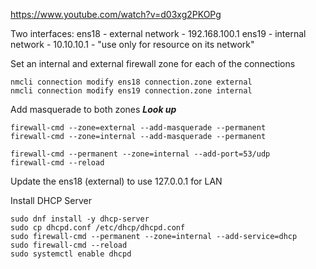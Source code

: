 https://www.youtube.com/watch?v=d03xg2PKOPg

Two interfaces:
ens18 - external network - 192.168.100.1
ens19 - internal network - 10.10.10.1 - "use only for resource on its network"

Set an internal and external firewall zone for each of the connections
```{bash}
nmcli connection modify ens18 connection.zone external
nmcli connection modify ens19 connection.zone internal
```

Add masquerade to both zones ***Look up***
```{bash}
firewall-cmd --zone=external --add-masquerade --permanent
firewall-cmd --zone=internal --add-masquerade --permanent
```

```{bash}
firewall-cmd --permanent --zone=internal --add-port=53/udp
firewall-cmd --reload
```

Update the ens18 (external) to use 127.0.0.1 for LAN

Install DHCP Server
```{bash}
sudo dnf install -y dhcp-server 
sudo cp dhcpd.conf /etc/dhcp/dhcpd.conf
sudo firewall-cmd --permanent --zone=internal --add-service=dhcp
sudo firewall-cmd --reload
sudo systemctl enable dhcpd
```
